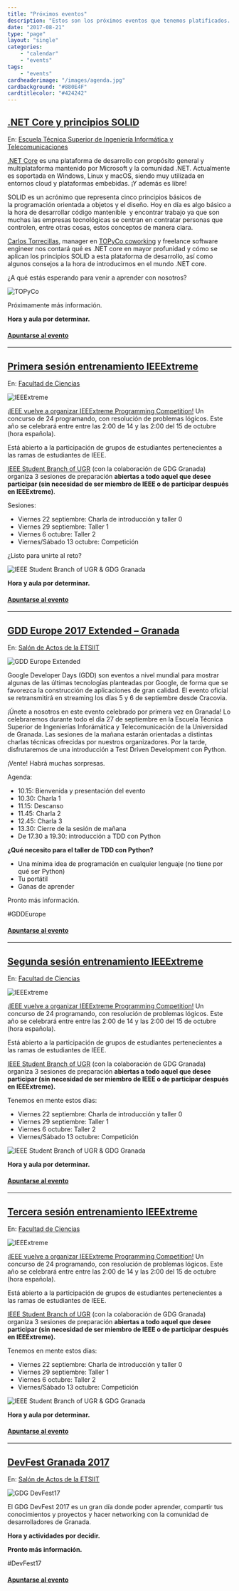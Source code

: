```yaml
---
title: "Próximos eventos"
description: "Estos son los próximos eventos que tenemos platificados. ¿Por qué no te vienes?"
date: "2017-08-21"
type: "page"
layout: "single"
categories:
    - "calendar"
    - "events"
tags:
    - "events"
cardheaderimage: "/images/agenda.jpg"
cardbackground: "#880E4F"
cardtitlecolor: "#424242"
---
```


## [ .NET Core y principios SOLID](https://www.meetup.com/GDG_Granada/events/242667141/)

En: [Escuela Técnica Superior de Ingeniería Informática y Telecomunicaciones](https://www.google.es/maps/@37.19678497314453,-3.6248960494995117,18z)

[.NET Core](https://github.com/dotnet/core) es una plataforma de desarrollo con propósito general y multiplataforma mantenido por Microsoft y la comunidad .NET. Actualmente es soportada en Windows, Linux y macOS, siendo muy utilizada en entornos cloud y plataformas embebidas. ¡Y además es libre!

SOLID es un acrónimo que representa cinco principios básicos de la programación orientada a objetos y el diseño. Hoy en día es algo básico a la hora de desarrollar código mantenible  y encontrar trabajo ya que son muchas las empresas tecnológicas se centran en contratar personas que controlen, entre otras cosas, estos conceptos de manera clara.

[Carlos Torrecillas](http://es.linkedin.com/in/carlostorrecillas), manager en [TOPyCo coworking](https://www.topyco.com/) y freelance software engineer nos contará qué es .NET core en mayor profunidad y cómo se aplican los principios SOLID a esta plataforma de desarrollo, así como algunos consejos a la hora de introducirnos en el mundo .NET core.

¿A qué estás esperando para venir a aprender con nosotros?

![TOPyCo](https://secure.meetupstatic.com/photos/event/1/e/d/3/600_463807891.jpeg)

Próximamente más información.

**Hora y aula por determinar.**

#### [Apuntarse al evento](https://www.meetup.com/GDG_Granada/events/242667141/)

****

## [Primera sesión entrenamiento IEEExtreme](https://www.meetup.com/GDG_Granada/events/242666592/)

En: [Facultad de Ciencias](https://www.google.es/maps/@37.18038558959961,-3.6068899631500244,18z)

![IEEExtreme](https://secure.meetupstatic.com/photos/event/1/e/3/4/600_463807732.jpeg)

[¡IEEE vuelve a organizar IEEExtreme Programming Competition!](http://ieeextreme.org/) Un concurso de 24 programando, con resolución de problemas lógicos. Este año se celebrará entre entre las 2:00 de 14 y las 2:00 del 15 de octubre (hora española).

Está abierto a la participación de grupos de estudiantes pertenecientes a las ramas de estudiantes de IEEE.

[IEEE Student Branch of UGR](http://ieee-ugr.org/) (con la colaboración de GDG Granada) organiza 3 sesiones de preparación **abiertas a todo aquel que desee participar (sin necesidad de ser miembro de IEEE o de participar después en IEEExtreme)**.

Sesiones:

* Viernes 22 septiembre: Charla de introducción y taller 0
* Viernes 29 septiembre: Taller 1
* Viernes 6 octubre: Taller 2
* Viernes/Sábado 13 octubre: Competición

¿Listo para unirte al reto?

![IEEE Student Branch of UGR & GDG Granada](https://secure.meetupstatic.com/photos/event/1/d/e/6/600_463807654.jpeg)

**Hora y aula por determinar.**

#### [Apuntarse al evento](https://www.meetup.com/GDG_Granada/events/242666592/)

***

## [GDD Europe 2017 Extended – Granada](https://www.meetup.com/GDG_Granada/events/242071326/)

En: [Salón de Actos de la ETSIIT](https://www.google.es/maps/@37.19678497314453,-3.6248960494995117,18z)

![GDD Europe Extended](https://secure.meetupstatic.com/photos/event/1/d/1/b/600_463807451.jpeg)

Google Developer Days (GDD) son eventos a nivel mundial para mostrar algunas de las últimas tecnologías planteadas por Google, de forma que se favorezca la construcción de aplicaciones de gran calidad. El evento oficial se retransmitirá en streaming los días 5 y 6 de septiembre desde Cracovia.

¡Únete a nosotros en este evento celebrado por primera vez en Granada! Lo celebraremos durante todo el día 27 de septiembre en la Escuela Técnica Superior de Ingenierías Inforámática y Telecomunicación de la Universidad de Granada. Las sesiones de la mañana estarán orientadas a distintas charlas técnicas ofrecidas por nuestros organizadores. Por la tarde, disfrutaremos de una introducción a Test Driven Development con Python.

¡Vente! Habrá muchas sorpresas.

Agenda:

* 10.15: Bienvenida y presentación del evento
* 10.30: Charla 1
* 11.15: Descanso
* 11.45: Charla 2
* 12.45: Charla 3
* 13.30: Cierre de la sesión de mañana
* De 17.30 a 19.30: introducción a TDD con Python

**¿Qué necesito para el taller de TDD con Python?**

* Una mínima idea de programación en cualquier lenguaje (no tiene por qué ser Python)
* Tu portátil
* Ganas de aprender

Pronto más información.

#GDDEurope

#### [Apuntarse al evento](https://www.meetup.com/GDG_Granada/events/242071326/)

****

## [Segunda sesión entrenamiento IEEExtreme](https://www.meetup.com/GDG_Granada/events/242666596/)

En: [Facultad de Ciencias](https://www.google.es/maps/@37.18038558959961,-3.6068899631500244,18z)

![IEEExtreme](https://secure.meetupstatic.com/photos/event/1/e/3/6/600_463807734.jpeg)

[¡IEEE vuelve a organizar IEEExtreme Programming Competition!](http://ieeextreme.org/) Un concurso de 24 programando, con resolución de problemas lógicos. Este año se celebrará entre entre las 2:00 de 14 y las 2:00 del 15 de octubre (hora española).

Está abierto a la participación de grupos de estudiantes pertenecientes a las ramas de estudiantes de IEEE.

[IEEE Student Branch of UGR](http://ieee-ugr.org/) (con la colaboración de GDG Granada) organiza 3 sesiones de preparación **abiertas a todo aquel que desee participar (sin necesidad de ser miembro de IEEE o de participar después en IEEExtreme).**

Tenemos en mente estos días:

* Viernes 22 septiembre: Charla de introducción y taller 0
* Viernes 29 septiembre: Taller 1
* Viernes 6 octubre: Taller 2
* Viernes/Sábado 13 octubre: Competición

![IEEE Student Branch of UGR & GDG Granada](https://secure.meetupstatic.com/photos/event/1/e/3/b/600_463807739.jpeg)

**Hora y aula por determinar.**

#### [Apuntarse al evento ](https://www.meetup.com/GDG_Granada/events/242666596/)

****

## [Tercera sesión entrenamiento IEEExtreme](https://www.meetup.com/GDG_Granada/events/242666598/)

En: [Facultad de Ciencias](https://www.google.es/maps/@37.18038558959961,-3.6068899631500244,18z)

![IEEExtreme](https://secure.meetupstatic.com/photos/event/1/e/3/c/600_463807740.jpeg)

[¡IEEE vuelve a organizar IEEExtreme Programming Competition!](http://ieeextreme.org/) Un concurso de 24 programando, con resolución de problemas lógicos. Este año se celebrará entre entre las 2:00 de 14 y las 2:00 del 15 de octubre (hora española).

Está abierto a la participación de grupos de estudiantes pertenecientes a las ramas de estudiantes de IEEE.

[IEEE Student Branch of UGR](http://ieee-ugr.org/) (con la colaboración de GDG Granada) organiza 3 sesiones de preparación **abiertas a todo aquel que desee participar (sin necesidad de ser miembro de IEEE o de participar después en IEEExtreme).**

Tenemos en mente estos días:

* Viernes 22 septiembre: Charla de introducción y taller 0
* Viernes 29 septiembre: Taller 1
* Viernes 6 octubre: Taller 2
* Viernes/Sábado 13 octubre: Competición

![IEEE Student Branch of UGR & GDG Granada](https://secure.meetupstatic.com/photos/event/1/e/3/f/600_463807743.jpeg)

**Hora y aula por determinar.**

#### [Apuntarse al evento ](https://www.meetup.com/GDG_Granada/events/242666598/)

****

## [ DevFest Granada 2017](https://www.meetup.com/GDG_Granada/events/242592145/)

En: [Salón de Actos de la ETSIIT](https://www.google.es/maps/@37.19678497314453,-3.6248960494995117,18z)

![GDG DevFest17](https://secure.meetupstatic.com/photos/event/3/b/4/5/600_463755173.jpeg)

El GDG DevFest 2017 es un gran día donde poder aprender, compartir tus conocimientos y proyectos y hacer networking con la comunidad de desarrolladores de Granada.

**Hora y actividades por decidir.**

**Pronto más información.**

#DevFest17

#### [Apuntarse al evento ](https://www.meetup.com/GDG_Granada/events/242592145/)
